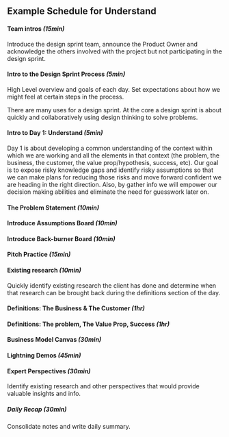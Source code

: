 ## Example Schedule for Understand

#### Team intros *(15min)*

Introduce the design sprint team, announce the Product Owner and acknowledge the
others involved with the project but not participating in the design sprint.

#### Intro to the Design Sprint Process *(5min)*

High Level overview and goals of each day. Set expectations about how we might
feel at certain steps in the process.

There are many uses for a design sprint. At the core a design sprint is about
quickly and collaboratively using design thinking to solve problems.

#### Intro to Day 1: Understand *(5min)*

Day 1 is about developing a common understanding of the context within which we
are working and all the elements in that context (the problem, the business, the
customer, the value prop/hypothesis, success, etc). Our goal is to expose risky
knowledge gaps and identify risky assumptions so that we can make plans for
reducing those risks and move forward confident we are heading in the right
direction. Also, by gather info we will empower our decision making abilities
and eliminate the need for guesswork later on.

#### The Problem Statement *(10min)*

#### Introduce Assumptions Board *(10min)*

#### Introduce Back-burner Board *(10min)*

#### Pitch Practice *(15min)*

#### Existing research *(10min)*

Quickly identify existing research the client has done and determine when that
research can be brought back during the definitions section of the day.

#### Definitions: The Business & The Customer *(1hr)*

#### Definitions: The problem, The Value Prop, Success *(1hr)*

#### Business Model Canvas *(30min)*

#### Lightning Demos *(45min)*

#### Expert Perspectives *(30min)*

Identify existing research and other perspectives that would provide valuable
insights and info.

##### Daily Recap *(30min)*

Consolidate notes and write daily summary.
